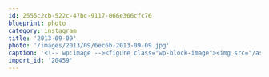 ```yaml
---
id: 2555c2cb-522c-47bc-9117-066e366cfc76
blueprint: photo
category: instagram
title: '2013-09-09'
photo: '/images/2013/09/6ec6b-2013-09-09.jpg'
caption: '<!-- wp:image --><figure class="wp-block-image"><img src="/assets/images/2013/09/6ec6b-2013-09-09.jpg" /></figure><!-- /wp:image --><!-- wp:paragraph --><p>Camouflage</p><!-- /wp:paragraph -->'
import_id: '20459'
---
```

